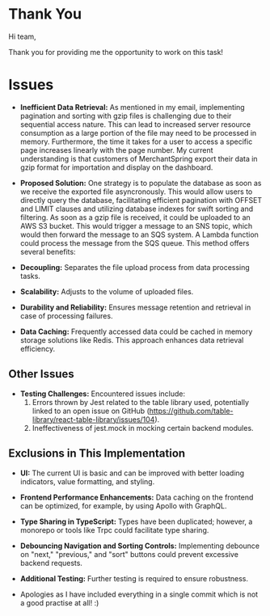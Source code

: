 # Thank You

Hi team,

Thank you for providing me the opportunity to work on this task!

# Issues

- **Inefficient Data Retrieval:** As mentioned in my email, implementing pagination and sorting with gzip files is challenging due to their sequential access nature. This can lead to increased server resource consumption as a large portion of the file may need to be processed in memory. Furthermore, the time it takes for a user to access a specific page increases linearly with the page number. My current understanding is that customers of MerchantSpring export their data in gzip format for importation and display on the dashboard.

- **Proposed Solution:** One strategy is to populate the database as soon as we receive the exported file asyncronously. This would allow users to directly query the database, facilitating efficient pagination with OFFSET and LIMIT clauses and utilizing database indexes for swift sorting and filtering.
As soon as a gzip file is received, it could be uploaded to an AWS S3 bucket. This would trigger a message to an SNS topic, which would then forward the message to an SQS system. A Lambda function could process the message from the SQS queue. This method offers several benefits:

- **Decoupling:** Separates the file upload process from data processing tasks.
- **Scalability:** Adjusts to the volume of uploaded files.
- **Durability and Reliability:** Ensures message retention and retrieval in case of processing failures.

- **Data Caching:** Frequently accessed data could be cached in memory storage solutions like Redis. This approach enhances data retrieval efficiency.


## Other Issues

- **Testing Challenges:** Encountered issues include:
  1) Errors thrown by Jest related to the table library used, potentially linked to an open issue on GitHub (https://github.com/table-library/react-table-library/issues/104).
  2) Ineffectiveness of jest.mock in mocking certain backend modules.

## Exclusions in This Implementation

- **UI:** The current UI is basic and can be improved with better loading indicators, value formatting, and styling.

- **Frontend Performance Enhancements:** Data caching on the frontend can be optimized, for example, by using Apollo with GraphQL.

- **Type Sharing in TypeScript:** Types have been duplicated; however, a monorepo or tools like Trpc could facilitate type sharing.

- **Debouncing Navigation and Sorting Controls:** Implementing debounce on "next," "previous," and "sort" buttons could prevent excessive backend requests.

- **Additional Testing:** Further testing is required to ensure robustness.

- Apologies as I have included everything in a single commit which is not a good practise at all! :)
